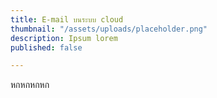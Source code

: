 ```yaml
---
title: E-mail บนระบบ cloud
thumbnail: "/assets/uploads/placeholder.png"
description: Ipsum lorem
published: false

---
```

หกหกหกหก